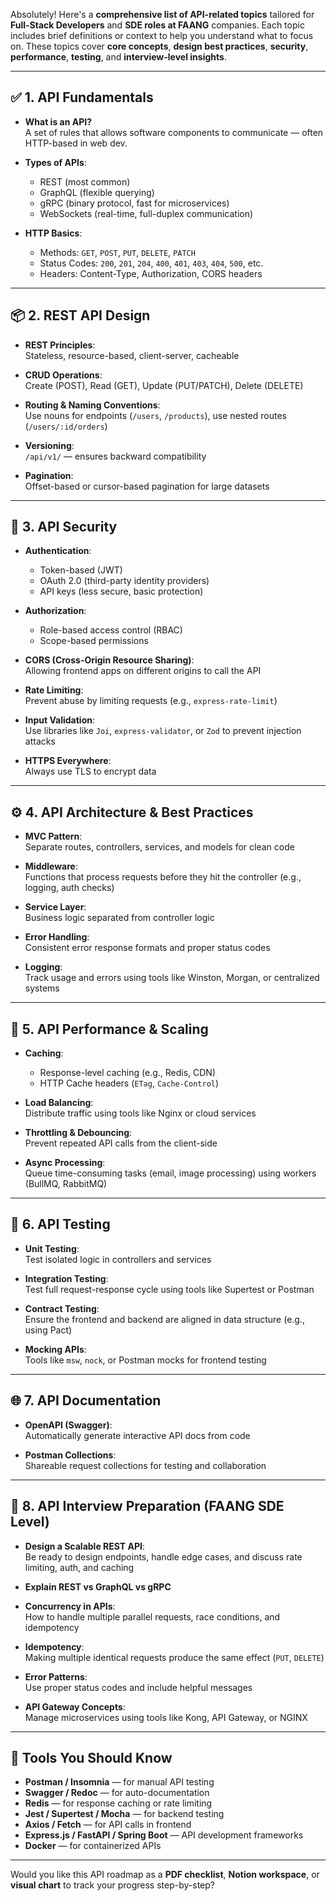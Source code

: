 Absolutely! Here's a **comprehensive list of API-related topics** tailored for **Full-Stack Developers** and **SDE roles at FAANG** companies. Each topic includes brief definitions or context to help you understand what to focus on. These topics cover **core concepts**, **design best practices**, **security**, **performance**, **testing**, and **interview-level insights**.

---

## ✅ **1. API Fundamentals**
- **What is an API?**  
  A set of rules that allows software components to communicate — often HTTP-based in web dev.
  
- **Types of APIs**:  
  - REST (most common)  
  - GraphQL (flexible querying)  
  - gRPC (binary protocol, fast for microservices)  
  - WebSockets (real-time, full-duplex communication)

- **HTTP Basics**:  
  - Methods: `GET`, `POST`, `PUT`, `DELETE`, `PATCH`  
  - Status Codes: `200`, `201`, `204`, `400`, `401`, `403`, `404`, `500`, etc.  
  - Headers: Content-Type, Authorization, CORS headers

---

## 📦 **2. REST API Design**
- **REST Principles**:  
  Stateless, resource-based, client-server, cacheable

- **CRUD Operations**:  
  Create (POST), Read (GET), Update (PUT/PATCH), Delete (DELETE)

- **Routing & Naming Conventions**:  
  Use nouns for endpoints (`/users`, `/products`), use nested routes (`/users/:id/orders`)

- **Versioning**:  
  `/api/v1/` — ensures backward compatibility

- **Pagination**:  
  Offset-based or cursor-based pagination for large datasets

---

## 🔐 **3. API Security**
- **Authentication**:  
  - Token-based (JWT)  
  - OAuth 2.0 (third-party identity providers)  
  - API keys (less secure, basic protection)

- **Authorization**:  
  - Role-based access control (RBAC)  
  - Scope-based permissions

- **CORS (Cross-Origin Resource Sharing)**:  
  Allowing frontend apps on different origins to call the API

- **Rate Limiting**:  
  Prevent abuse by limiting requests (e.g., `express-rate-limit`)

- **Input Validation**:  
  Use libraries like `Joi`, `express-validator`, or `Zod` to prevent injection attacks

- **HTTPS Everywhere**:  
  Always use TLS to encrypt data

---

## ⚙️ **4. API Architecture & Best Practices**
- **MVC Pattern**:  
  Separate routes, controllers, services, and models for clean code

- **Middleware**:  
  Functions that process requests before they hit the controller (e.g., logging, auth checks)

- **Service Layer**:  
  Business logic separated from controller logic

- **Error Handling**:  
  Consistent error response formats and proper status codes

- **Logging**:  
  Track usage and errors using tools like Winston, Morgan, or centralized systems

---

## 🚀 **5. API Performance & Scaling**
- **Caching**:  
  - Response-level caching (e.g., Redis, CDN)  
  - HTTP Cache headers (`ETag`, `Cache-Control`)

- **Load Balancing**:  
  Distribute traffic using tools like Nginx or cloud services

- **Throttling & Debouncing**:  
  Prevent repeated API calls from the client-side

- **Async Processing**:  
  Queue time-consuming tasks (email, image processing) using workers (BullMQ, RabbitMQ)

---

## 🔄 **6. API Testing**
- **Unit Testing**:  
  Test isolated logic in controllers and services

- **Integration Testing**:  
  Test full request-response cycle using tools like Supertest or Postman

- **Contract Testing**:  
  Ensure the frontend and backend are aligned in data structure (e.g., using Pact)

- **Mocking APIs**:  
  Tools like `msw`, `nock`, or Postman mocks for frontend testing

---

## 🌐 **7. API Documentation**
- **OpenAPI (Swagger)**:  
  Automatically generate interactive API docs from code

- **Postman Collections**:  
  Shareable request collections for testing and collaboration

---

## 🧠 **8. API Interview Preparation (FAANG SDE Level)**
- **Design a Scalable REST API**:  
  Be ready to design endpoints, handle edge cases, and discuss rate limiting, auth, and caching

- **Explain REST vs GraphQL vs gRPC**

- **Concurrency in APIs**:  
  How to handle multiple parallel requests, race conditions, and idempotency

- **Idempotency**:  
  Making multiple identical requests produce the same effect (`PUT`, `DELETE`)

- **Error Patterns**:  
  Use proper status codes and include helpful messages

- **API Gateway Concepts**:  
  Manage microservices using tools like Kong, API Gateway, or NGINX

---

## 🔨 **Tools You Should Know**
- **Postman / Insomnia** — for manual API testing  
- **Swagger / Redoc** — for auto-documentation  
- **Redis** — for response caching or rate limiting  
- **Jest / Supertest / Mocha** — for backend testing  
- **Axios / Fetch** — for API calls in frontend  
- **Express.js / FastAPI / Spring Boot** — API development frameworks  
- **Docker** — for containerized APIs

---

Would you like this API roadmap as a **PDF checklist**, **Notion workspace**, or **visual chart** to track your progress step-by-step?